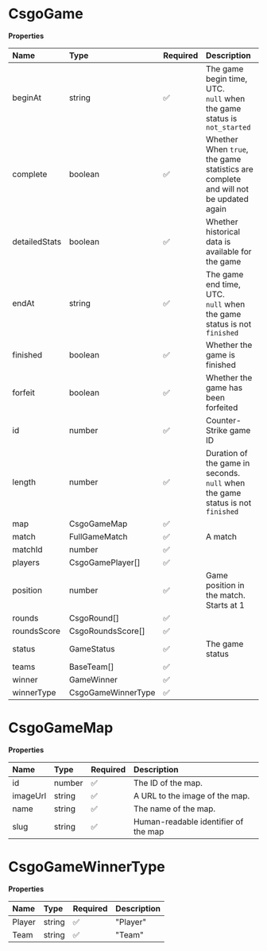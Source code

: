 # CsgoGame

**Properties**

| Name          | Type               | Required | Description                                                                         |
| :------------ | :----------------- | :------- | :---------------------------------------------------------------------------------- |
| beginAt       | string             | ✅       | The game begin time, UTC. <br/>`null` when the game status is `not_started`         |
| complete      | boolean            | ✅       | Whether When `true`, the game statistics are complete and will not be updated again |
| detailedStats | boolean            | ✅       | Whether historical data is available for the game                                   |
| endAt         | string             | ✅       | The game end time, UTC. <br/>`null` when the game status is not `finished`          |
| finished      | boolean            | ✅       | Whether the game is finished                                                        |
| forfeit       | boolean            | ✅       | Whether the game has been forfeited                                                 |
| id            | number             | ✅       | Counter-Strike game ID                                                              |
| length        | number             | ✅       | Duration of the game in seconds. <br/>`null` when the game status is not `finished` |
| map           | CsgoGameMap        | ✅       |                                                                                     |
| match         | FullGameMatch      | ✅       | A match                                                                             |
| matchId       | number             | ✅       |                                                                                     |
| players       | CsgoGamePlayer[]   | ✅       |                                                                                     |
| position      | number             | ✅       | Game position in the match. Starts at 1                                             |
| rounds        | CsgoRound[]        | ✅       |                                                                                     |
| roundsScore   | CsgoRoundsScore[]  | ✅       |                                                                                     |
| status        | GameStatus         | ✅       | The game status                                                                     |
| teams         | BaseTeam[]         | ✅       |                                                                                     |
| winner        | GameWinner         | ✅       |                                                                                     |
| winnerType    | CsgoGameWinnerType | ✅       |                                                                                     |

# CsgoGameMap

**Properties**

| Name     | Type   | Required | Description                          |
| :------- | :----- | :------- | :----------------------------------- |
| id       | number | ✅       | The ID of the map.                   |
| imageUrl | string | ✅       | A URL to the image of the map.       |
| name     | string | ✅       | The name of the map.                 |
| slug     | string | ✅       | Human-readable identifier of the map |

# CsgoGameWinnerType

**Properties**

| Name   | Type   | Required | Description |
| :----- | :----- | :------- | :---------- |
| Player | string | ✅       | "Player"    |
| Team   | string | ✅       | "Team"      |

<!-- This file was generated by liblab | https://liblab.com/ -->
